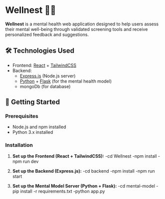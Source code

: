 # Wellnest 🧠✨

**Wellnest** is a mental health web application designed to help users assess their mental well-being through validated screening tools and receive personalized feedback and suggestions.

## 🛠 Technologies Used

- Frontend: [React](https://reactjs.org/) + [TailwindCSS](https://tailwindcss.com/)
- Backend:
  - [Express.js](https://expressjs.com/) (Node.js server)
  - [Python](https://www.python.org/) + [Flask](https://flask.palletsprojects.com/) (for the mental health model)
  - mongoDb (for database)

## 🚀 Getting Started

### Prerequisites
- Node.js and npm installed
- Python 3.x installed

### Installation

1. **Set up the Frontend (React + TailwindCSS):**
    -cd Wellnest
    -npm install
    -npm run dev

2. **Set up the Backend (Express.js):**
   -cd backend
   -npm install
   -npm run start

3. **Set up the Mental Model Server (Python + Flask):**
   -cd mental-model
   -pip install -r requirements.txt
   -python app.py


